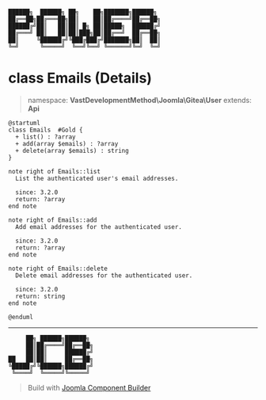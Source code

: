 ```
██████╗  ██████╗ ██╗    ██╗███████╗██████╗
██╔══██╗██╔═══██╗██║    ██║██╔════╝██╔══██╗
██████╔╝██║   ██║██║ █╗ ██║█████╗  ██████╔╝
██╔═══╝ ██║   ██║██║███╗██║██╔══╝  ██╔══██╗
██║     ╚██████╔╝╚███╔███╔╝███████╗██║  ██║
╚═╝      ╚═════╝  ╚══╝╚══╝ ╚══════╝╚═╝  ╚═╝
```
# class Emails (Details)
> namespace: **VastDevelopmentMethod\Joomla\Gitea\User**
> extends: **Api**
```uml
@startuml
class Emails  #Gold {
  + list() : ?array
  + add(array $emails) : ?array
  + delete(array $emails) : string
}

note right of Emails::list
  List the authenticated user's email addresses.

  since: 3.2.0
  return: ?array
end note

note right of Emails::add
  Add email addresses for the authenticated user.

  since: 3.2.0
  return: ?array
end note

note right of Emails::delete
  Delete email addresses for the authenticated user.

  since: 3.2.0
  return: string
end note
 
@enduml
```

---
```
     ██╗ ██████╗██████╗
     ██║██╔════╝██╔══██╗
     ██║██║     ██████╔╝
██   ██║██║     ██╔══██╗
╚█████╔╝╚██████╗██████╔╝
 ╚════╝  ╚═════╝╚═════╝
```
> Build with [Joomla Component Builder](https://git.vdm.dev/joomla/Component-Builder)

